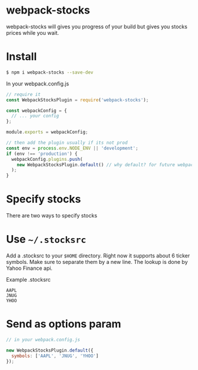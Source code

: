 webpack-stocks
=

webpack-stocks will gives you progress of your build but gives you stocks prices while you wait.

Install
==

```bash
$ npm i webpack-stocks --save-dev
```

In your webpack.config.js

```js
// require it
const WebpackStocksPlugin = require('webpack-stocks');

const webpackConfig = {
  // ... your config
};

module.exports = webpackConfig;

// then add the plugin usually if its not prod
const env = process.env.NODE_ENV || 'development';
if (env !== 'production') {
  webpackConfig.plugins.push(
    new WebpackStocksPlugin.default() // why default? for future webpack 2.0 imports
  );
}
```

Specify stocks
==

There are two ways to specify stocks

Use `~/.stocksrc`
=====
Add a .stocksrc to your `$HOME` directory. Right now it supports about 6 ticker symbols. Make sure to separate them by a new line. The lookup is done by Yahoo Finance api.

Example .stocksrc
```
AAPL
JNUG
YHOO
```


Send as options param
=====
```js
// in your webpack.config.js

new WebpackStocksPlugin.default({
  symbols: ['AAPL', 'JNUG', 'YHOO']
});
```
